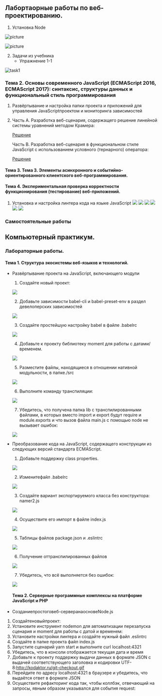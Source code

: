 

## Лабортаорные работы по веб-проектированию.

1. Установка Node

![picture](node_installation.png)

![picture](node_installation1.png)

2. Задачи из учебника
   * Упражнение 1-1
   
  ![task1](hello_world.jpg)
### Тема 2. Основы современного JavaScript (ECMAScript 2016, ECMAScript 2017): синтаксис, структуры данных и функциональный стиль программирования
   1. Развёртывание и настройка папки проекта и приложений для управления JavaScriptпроектом и мониторинга зависимостей
   
   2. Часть А. Разработка веб-сценария, содержащего решение линейной системы уравнений методом Крамера:
   
      [Решение](https://kodaktor.ru/task_20d17)
      
      Часть B. Разработка веб-сценария в функциональном стиле JavaScript с использованием условного (тернарного) оператора:
      
      [Решение](https://kodaktor.ru/ternary_30c2c)
      
#### Тема 3. Тема 3. Элементы асинхронного и событийно-ориентированного клиентского веб-программирования.

    
#### Тема 4. Экспериментальная проверка корректности функционирования (тестирование) веб-приложений.

   1.  Установка и настройка линтера кода на языке JavaScript
   ![](theme4/linter/theme4lab11.jpg)
   ![](theme4/linter/theme4lab12.jpg)
   ![](theme4/linter/theme4lab13.jpg)
   ![](theme4/linter/theme4lab14.jpg)
   ![](theme4/linter/theme4lab15.jpg)
   ![](theme4/linter/theme4lab16.jpg)
    
### Самостоятельные работы

      

## Компьютерный практикум.

### Лабораторные работы.

#### Тема 1. Структура экосистемы веб-языков и технологий.

- Развёртывание проекта на JavaScript, включающего модули
   1. Создайте новый проект:
   
   ![](lab1nameproject.png)
   
   2. Добавьте зависимости babel-cli и babel-preset-env в раздел девелоперских зависимостей
   
   ![](lab1bable.png)
   
   3. Создайте простейшую настройку babel в файле .babelrc
   
   ![](lab1echo.png)
   
   4. Добавьте к проекту библиотеку moment для работы с датами/временем.
   
   ![](lab1moment.png)
   
   5. Разместите файлы, находящиеся в отношении нативной модульности, в папке./src
   
   ![](lab1mainsrc.png)
   
   6. Выполните команду транспиляции:
   
   ![](lab1build.png)
   
   7. Убедитесь, что получена папка lib с транспилированными файлами, в которых вместо  import и export будут require и module.exports и что вызов файла main.js с помощью node не вызывает ошибок:
   
   ![](lab1lib.png)
   
- Преобразование кода на JavaScript,  содержащего конструкции из следующих версий стандарта ECMAScript.

   1. Добавьте поддержку class properties.
   
   ![](lab2/lab2properties.png)
   
   2. Изменитефайл .babelrc
   
   ![](lab2/lab2babelrc.png)
   
   3. Создайте вариант экспортируемого класса без конструктора: namer2.js
   
   ![](lab2/lab2namer2.png)
   
   4. Осуществите его импорт в файле index.js
   
   ![](lab2/lab2index.png)
   
   5. Таблицы файлов package.json и .eslintrc
   
   ![](lab2/lab2package.png)
   
   6. Получение оттранспилированных файлов
   
   ![](lab2/lab2build.png)
   
   7. Убедитесь, что всё выполняется без ошибок:
   
   ![](lab2/lab2check.png)
   
  #### Тема 2. Серверные программные комплексы на платформе JavaScript и PHP
 
 -  Созданиепростоговеб-серверанаосновеNode.js
   
   1. Создайтеновыйпроект:
   2. Установите инструмент nodemon для автоматизации перезапуска сценария и moment для работы с датой и временем:
   3. Установите настройки линтера и создайте нужный файл .eslintrc
   4. Создайте в папке проекта файл index.js
   5.  Запустите сценарий yarn start и выполните curl localhost:4321
   6. Убедитесь, что в консоли отображается текущая дата и время
   7. Добавьте к проекту поддержку выдачи данных в формате JSON с выдачей соответствующего заголовка и кодировки UTF-8:http://kodaktor.ru/git-checkout.gif
   8. Перейдите по адресу localhost:4321 в браузере и убедитесь, что выдаётся ответ в формате JSON
   9. Осуществите рефакторинг кода так, чтобы коллбэк, отвечающий на запросы, явным образом указывался для события request:
